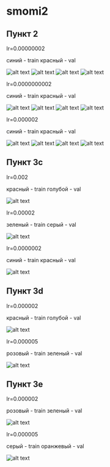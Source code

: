 # smomi2
## Пункт 2

lr=0.00000002

синий - train
красный - val

![alt text](https://github.com/Uniderwy/smomi2/blob/main/1_train_ac.jpg)
![alt text](https://github.com/Uniderwy/smomi2/blob/main/1_train_loss.jpg)
![alt text](https://github.com/Uniderwy/smomi2/blob/main/1_val_acc.jpg)
![alt text](https://github.com/Uniderwy/smomi2/blob/main/1_val_loss.jpg)

lr=0.0000000002

синий - train
красный - val

![alt text](https://github.com/Uniderwy/smomi2/blob/main/2_train_acc.jpg)
![alt text](https://github.com/Uniderwy/smomi2/blob/main/2_train_loss.jpg)
![alt text](https://github.com/Uniderwy/smomi2/blob/main/2_val_acc.jpg)
![alt text](https://github.com/Uniderwy/smomi2/blob/main/2_val_loss.jpg)

lr=0.000002

синий - train
красный - val

![alt text](https://github.com/Uniderwy/smomi2/blob/main/3_train_ac.jpg)
![alt text](https://github.com/Uniderwy/smomi2/blob/main/3_train_loss.jpg)
![alt text](https://github.com/Uniderwy/smomi2/blob/main/3_val_ac.jpg)
![alt text](https://github.com/Uniderwy/smomi2/blob/main/3_val_loss.jpg)

## Пункт 3с

lr=0.002

красный - train
голубой - val

![alt text](https://github.com/Uniderwy/smomi2/blob/main/3с_2_10-3.jpg)

lr=0.00002

зеленый - train
серый - val

![alt text](https://github.com/Uniderwy/smomi2/blob/main/3с_2_10-5.jpg)

lr=0.0000002

синий - train
красный - val

![alt text](https://github.com/Uniderwy/smomi2/blob/main/3с_2_10-7.jpg)

## Пункт 3d

lr=0.000002

красный - train
голубой - val

![alt text](https://github.com/Uniderwy/smomi2/blob/main/3d_2e-6.jpg)

lr=0.000005

розовый - train
зеленый - val

![alt text](https://github.com/Uniderwy/smomi2/blob/main/3d_5e-6.jpg)


## Пункт 3e

lr=0.000002

розовый - train
зеленый - val

![alt text](https://github.com/Uniderwy/smomi2/blob/main/3e_2e-6.jpg)

lr=0.000005

серый - train
оранжевый - val

![alt text](https://github.com/Uniderwy/smomi2/blob/main/3e_5e-6.jpg)

